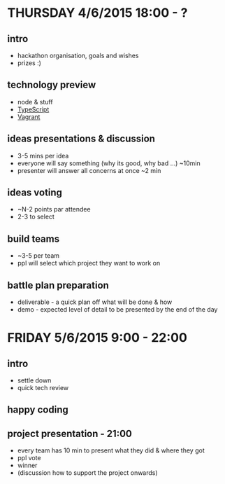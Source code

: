 # THURSDAY 4/6/2015 18:00 - ?

## intro
- hackathon organisation, goals and wishes
- prizes :)

## technology preview
- node & stuff
- [TypeScript](http://www.typescriptlang.org/)
- [Vagrant](https://www.vagrantup.com/)

## ideas presentations & discussion
- 3-5 mins per idea
- everyone will say something (why its good, why bad ...) ~10min
- presenter will answer all concerns at once ~2 min

## ideas voting
- ~N-2 points par attendee
- 2-3 to select

## build teams
- ~3-5 per team
- ppl will select which project they want to work on

## battle plan preparation
- deliverable - a quick plan off what will be done & how
- demo - expected level of detail to be presented by the end of the day

# FRIDAY 5/6/2015 9:00 - 22:00

## intro
- settle down
- quick tech review

## happy coding

## project presentation - 21:00
- every team has 10 min to present what they did & where they got
- ppl vote 
- winner
- (discussion how to support the project onwards)
